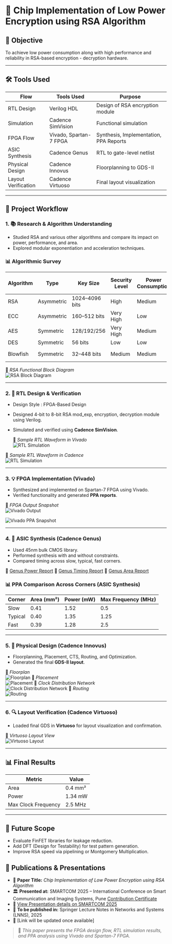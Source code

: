 # 🔐 Chip Implementation of Low Power Encryption using RSA Algorithm

## 🎯 Objective
To achieve low power consumption along with high performance and reliability in RSA-based encryption - decryption hardware.

---

## 🛠 Tools Used

| Flow         | Tools Used                                     | Purpose                               |
|--------------|------------------------------------------------|----------------------------------------|
| RTL Design   | Verilog HDL                                     | Design of RSA encryption module        |
| Simulation   | Cadence SimVision                               | Functional simulation                  |
| FPGA Flow    | Vivado, Spartan-7 FPGA                          | Synthesis, Implementation, PPA Reports |
| ASIC Synthesis | Cadence Genus                                | RTL to gate-level netlist              |
| Physical Design | Cadence Innovus                             | Floorplanning to GDS-II                |
| Layout Verification | Cadence Virtuoso                        | Final layout visualization             |


---

## 🔄 Project Workflow

### 1. 📚 Research & Algorithm Understanding
- Studied RSA and various other algorithms and compare its impact on power, performance, and area.
- Explored modular exponentiation and acceleration techniques.

### 📊 Algorithmic Survey

| Algorithm | Type        | Key Size       | Security Level | Power Consumption | Suitable for Low Power? |
|-----------|-------------|----------------|----------------|--------------------|--------------------------|
| RSA       | Asymmetric  | 1024–4096 bits | High           | Medium             | ✅ Yes                   |
| ECC       | Asymmetric  | 160–512 bits   | Very High      | Low                | ✅ Yes                   |
| AES       | Symmetric   | 128/192/256    | Very High      | Medium             | ✅ Yes                   |
| DES       | Symmetric   | 56 bits        | Low            | Low                | ❌ No                    |
| Blowfish  | Symmetric   | 32–448 bits    | Medium         | Medium             | ⚠️ Partially             |

📎 *RSA Functional Block Diagram*  
![RSA Block Diagram](docs/Images/elaborated_design_schematic.png)

---

### 2. 🧠 RTL Design & Verification
- Design Style : FPGA-Based Design
- Designed 4-bit to 8-bit RSA mod_exp, encryption, decryption module using Verilog.
- Simulated and verified using **Cadence SimVision**.
  
  📎 *Sample RTL Waveform in Vivado*  
![RTL Simulation](docs/Images/vivado_waveform.png)

📎 *Sample RTL Waveform in Cadence*  
![RTL Simulation](docs/Images/simvision_waveform.png)

---

### 3. 💡 FPGA Implementation (Vivado)
- Synthesized and implemented on Spartan-7 FPGA using Vivado.
- Verified functionality and generated **PPA reports**.

📎 *FPGA Output Snapshot*  
![Vivado Output](docs/Images/fpga_result.png)

![Vivado PPA Snapshot](docs/Images/vivado_results.png)

---

### 4. 🧮 ASIC Synthesis (Cadence Genus)
- Used 45nm bulk CMOS library.
- Performed synthesis with and without constraints.
- Compared timing across slow, typical, fast corners.

📄 [Genus Power Report](docs/reports/power.rpt)
📄 [Genus Timing Report](docs/reports/timing.rpt)
📄 [Genus Area Report](docs/reports/area.rpt)

### 📊 PPA Comparison Across Corners (ASIC Synthesis)

| Corner  | Area (mm²) | Power (mW) | Max Frequency (MHz) |
|---------|------------|------------|----------------------|
| Slow    | 0.41       | 1.52       | 0.5                  |
| Typical | 0.40       | 1.35       | 1.25                  |
| Fast    | 0.39       | 1.28       | 2.5                  |


---

### 5. 🧱 Physical Design (Cadence Innovus)
- Floorplanning, Placement, CTS, Routing, and Optimization.
- Generated the final **GDS-II layout**.

📎 *Floorplan*  
![Floorplan](docs/Images/floorplan.png)
📎 *Placement*  
![Placement](docs/Images/placement.png)
📎 *Clock Distribution Network*  
![Clock Distribution Network](docs/Images/CTS.png)
📎 *Routing*  
![Routing](docs/Images/routing.png)

---

### 6. 🔍 Layout Verification (Cadence Virtuoso)
- Loaded final GDS in **Virtuoso** for layout visualization and confirmation.

📎 *Virtuoso Layout View*  
![Virtuoso Layout](docs/Images/virtuoso_view.png)

---

## 📊 Final Results

| Metric             | Value     |
|--------------------|-----------|
| Area               | 0.4 mm²   |
| Power              | 1.34 mW   |
| Max Clock Frequency| 2.5 MHz   |

---

## 🔭 Future Scope
- Evaluate FinFET libraries for leakage reduction.
- Add DFT (Design for Testability) for test pattern generation.
- Improve RSA speed via pipelining or Montgomery Multiplication.

## 📄 Publications & Presentations

- 📘 **Paper Title:** *Chip Implementation of Low Power Encryption using RSA Algorithm*
- 🏛️ **Presented at:** SMARTCOM 2025 – International Conference on Smart Communication and Imaging Systems, Pune
[Contribution Certificate](docs/123_CC.pdf)
- 🔗 [View Presentation details on SMARTCOM 2025](https://ninthsmartcom2025.sched.com/event/1u1OM/chip-implementation-of-low-power-encryption-using-rsa-algorithm)
- 📰 **To be published in:** Springer Lecture Notes in Networks and Systems (LNNS), 2025  
- 🔗 [Link will be updated once available]

> 📌 *This paper presents the FPGA design flow, RTL simulation results, and PPA analysis using Vivado and Spartan-7 FPGA.*
